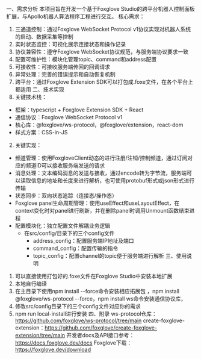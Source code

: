 一、需求分析
本项目旨在开发一个基于Foxglove Studio的跨平台机器人控制面板扩展，与Apollo机器人算法程序工程进行交互。
核心需求：
1. 三通道控制：通过Foxglove WebSocket Protocol v1协议实现对机器人系统的启动、数据采集等控制
2. 实时状态监控：可视化展示连接状态和操作记录
3. 协议兼容性：遵守Foxglove WebSocket协议规范，与服务端协议要求一致
4. 配置可维护性：模块化管理topic、command和address配置
5. 可接收性：可接收服务端传回的回调请求
6. 异常处理：完善的错误提示和自动恢复机制
7. 跨平台：通过Foxglove Extension SDK可以打包成.foxe文件，在各个平台上都适用
二、技术实现
1. 关键技术栈：
  - 框架：typescript + Foxglove Extension SDK + React 
  - 通信协议：Foxglove WebSocket Protocol v1
  - 核心库：@foxglove/ws-protocol，@foxglove/extension，react-dom
  - 样式方案：CSS-in-JS
2. 关键实现：
  - 频道管理：使用FoxgloveClient动态的进行注册/注销/控制频道，通过订阅对应的频道ID可以接收服务端发送的请求
  - 消息处理：文本编码消息的发送与接收，通过encode转为字节流，服务端可以读取信息的地址和长度来进行解析，也可使用protobuf形式或json形式进行传输
  - 状态同步：双向状态追踪（连接态/操作态）
  - Foxglove panel生命周期管理：使用useEffect和useLayoutEffect，在context变化时对panel进行刷新，并在删除panel时调用Unmount函数结束进程
  - 配置模块化：独立配置文件解耦业务逻辑
    - 在src/config/目录下的三个config文件
      - address_config：配置服务端IP地址及端口
      - command_config：配置传输的指令
      - topic_config：配置channel的topic便于服务端进行解析
三、使用说明
1. 可以直接使用打包好的.foxe文件在Foxglove Studio中安装本地扩展
2. 本地自行编译
  1. 在主目录下使用npm install --force命令安装相应拓展包 ，npm install @foxglove/ws-protocol --force，npm install ws命令安装通信协议库，
  2. 修改src/config目录下的三个config文件对应你的需求
  3. npm run local-install进行安装
四、附录
ws-protocol仓库：https://github.com/foxglove/ws-protocol/tree/main
create-foxglove-extension：https://github.com/foxglove/create-foxglove-extension/tree/main
开发者docs及API接口参考：https://docs.foxglove.dev/docs
Foxglove下载：https://foxglove.dev/download